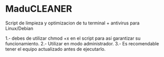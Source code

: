 # MaduCLEANER
Script de limpieza y optimizacion de tu terminal + antivirus para Linux/Debian

  1.- debes de utilizar chmod +x en el script para así garantizar su funcionamiento.
  2.- Utilizar en modo administrador.
  3.- Es recomendable tener el equipo actualizado antes de ejecutarlo.
